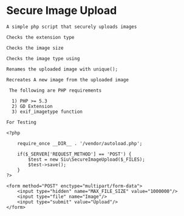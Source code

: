 # Secure Image Upload

    A simple php script that securely uploads images

    Checks the extension type

    Checks the image size

    Checks the image type using

    Renames the uploaded image with unique();

    Recreates A new image from the uploaded image

     The following are PHP requirements

      1) PHP >= 5.3
      2) GD Extension
      3) exif_imagetype function

    For Testing

    <?php
    
        require_once __DIR__ . '/vendor/autoload.php';

        if($_SERVER['REQUEST_METHOD'] == 'POST') {
            $test = new Siu\SecureImageUpload($_FILES);
            $test->save();
        }
    ?>

    <form method="POST" enctype="multipart/form-data">
        <input type="hidden" name="MAX_FILE_SIZE" value="1000000"/>
        <input type="file" name="Image"/>
        <input type="submit" value="Upload"/>
    </form>


